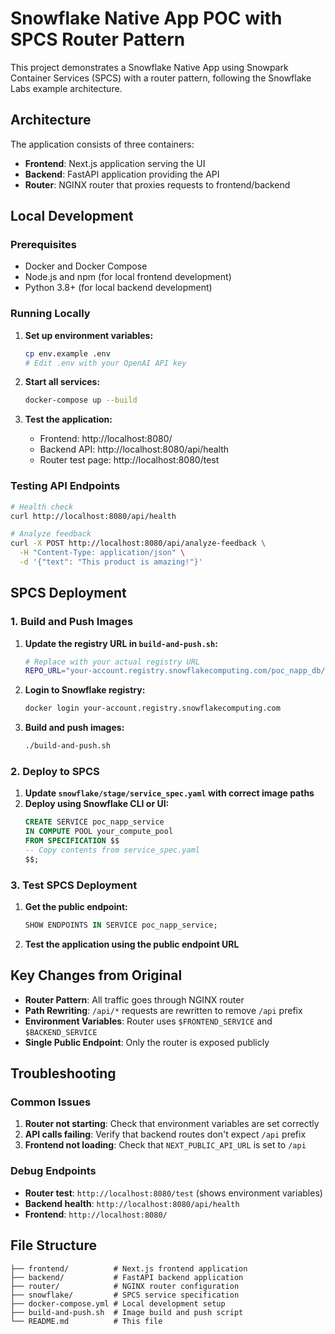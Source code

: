 # Snowflake Native App POC with SPCS Router Pattern

This project demonstrates a Snowflake Native App using Snowpark Container Services (SPCS) with a router pattern, following the Snowflake Labs example architecture.

## Architecture

The application consists of three containers:

- **Frontend**: Next.js application serving the UI
- **Backend**: FastAPI application providing the API
- **Router**: NGINX router that proxies requests to frontend/backend

## Local Development

### Prerequisites

- Docker and Docker Compose
- Node.js and npm (for local frontend development)
- Python 3.8+ (for local backend development)

### Running Locally

1. **Set up environment variables:**

   ```bash
   cp env.example .env
   # Edit .env with your OpenAI API key
   ```

2. **Start all services:**

   ```bash
   docker-compose up --build
   ```

3. **Test the application:**
   - Frontend: http://localhost:8080/
   - Backend API: http://localhost:8080/api/health
   - Router test page: http://localhost:8080/test

### Testing API Endpoints

```bash
# Health check
curl http://localhost:8080/api/health

# Analyze feedback
curl -X POST http://localhost:8080/api/analyze-feedback \
  -H "Content-Type: application/json" \
  -d '{"text": "This product is amazing!"}'
```

## SPCS Deployment

### 1. Build and Push Images

1. **Update the registry URL in `build-and-push.sh`:**

   ```bash
   # Replace with your actual registry URL
   REPO_URL="your-account.registry.snowflakecomputing.com/poc_napp_db/schema/image_repo"
   ```

2. **Login to Snowflake registry:**

   ```bash
   docker login your-account.registry.snowflakecomputing.com
   ```

3. **Build and push images:**
   ```bash
   ./build-and-push.sh
   ```

### 2. Deploy to SPCS

1. **Update `snowflake/stage/service_spec.yaml` with correct image paths**
2. **Deploy using Snowflake CLI or UI:**
   ```sql
   CREATE SERVICE poc_napp_service
   IN COMPUTE POOL your_compute_pool
   FROM SPECIFICATION $$
   -- Copy contents from service_spec.yaml
   $$;
   ```

### 3. Test SPCS Deployment

1. **Get the public endpoint:**

   ```sql
   SHOW ENDPOINTS IN SERVICE poc_napp_service;
   ```

2. **Test the application using the public endpoint URL**

## Key Changes from Original

- **Router Pattern**: All traffic goes through NGINX router
- **Path Rewriting**: `/api/*` requests are rewritten to remove `/api` prefix
- **Environment Variables**: Router uses `$FRONTEND_SERVICE` and `$BACKEND_SERVICE`
- **Single Public Endpoint**: Only the router is exposed publicly

## Troubleshooting

### Common Issues

1. **Router not starting**: Check that environment variables are set correctly
2. **API calls failing**: Verify that backend routes don't expect `/api` prefix
3. **Frontend not loading**: Check that `NEXT_PUBLIC_API_URL` is set to `/api`

### Debug Endpoints

- **Router test**: `http://localhost:8080/test` (shows environment variables)
- **Backend health**: `http://localhost:8080/api/health`
- **Frontend**: `http://localhost:8080/`

## File Structure

```
├── frontend/          # Next.js frontend application
├── backend/           # FastAPI backend application
├── router/            # NGINX router configuration
├── snowflake/         # SPCS service specification
├── docker-compose.yml # Local development setup
├── build-and-push.sh  # Image build and push script
└── README.md          # This file
```
